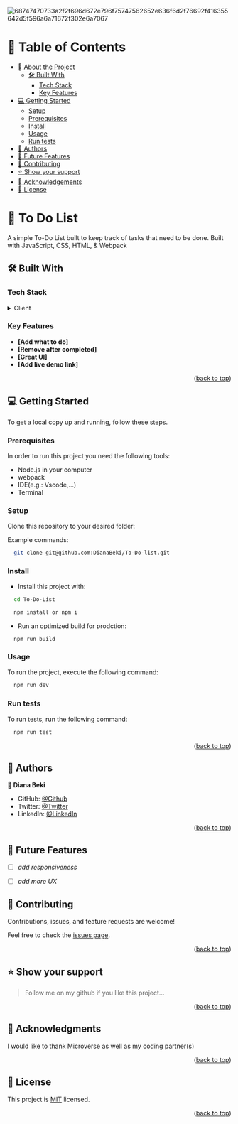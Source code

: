 ![68747470733a2f2f696d672e796f75747562652e636f6d2f76692f416355642d5f596a6a71672f302e6a7067](https://user-images.githubusercontent.com/106747387/230112602-9404e3e1-7fbb-4690-98e3-bbffbf5c314a.jpeg)


# 📗 Table of Contents

- [📖 About the Project](#about-project)
  - [🛠 Built With](#built-with)
    - [Tech Stack](#tech-stack)
    - [Key Features](#key-features)
- [💻 Getting Started](#getting-started)
  - [Setup](#setup)
  - [Prerequisites](#prerequisites)
  - [Install](#install)
  - [Usage](#usage)
  - [Run tests](#run-tests)
- [👥 Authors](#authors)
- [🔭 Future Features](#future-features)
- [🤝 Contributing](#contributing)
- [⭐️ Show your support](#support)
- [🙏 Acknowledgements](#acknowledgements)
- [📝 License](#license)

<!-- PROJECT DESCRIPTION -->

# 📖 To Do List <a name="about-project"></a>

 A simple To-Do List built to keep track of tasks that need to be done. Built with JavaScript, CSS, HTML, & Webpack

## 🛠 Built With <a name="built-with"></a>

### Tech Stack <a name="tech-stack"></a>


<details>
  <summary>Client</summary>
  <ul>
    <li>html</li>
    <li>css</li>
    <li>javascript</li>
    <li>webpack</li>
  </ul>
</details>

<!-- Features -->

### Key Features <a name="key-features"></a>

- **[Add what to do]**
- **[Remove after completed]**
- **[Great UI]**
- **[Add live demo link]**
<!-- Live Demo -->


<p align="right">(<a href="#readme-top">back to top</a>)</p>

<!-- GETTING STARTED -->

## 💻 Getting Started <a name="getting-started"></a>

To get a local copy up and running, follow these steps.

### Prerequisites

In order to run this project you need the following tools:
- Node.js in your computer
- webpack
- IDE(e.g.: Vscode,...)
- Terminal
 

### Setup

Clone this repository to your desired folder:


Example commands:

```sh
  git clone git@github.com:DianaBeki/To-Do-list.git
```


### Install

- Install this project with:

```sh
  cd To-Do-List

  npm install or npm i
```

- Run an optimized build for prodction:
```
  npm run build
```


### Usage

To run the project, execute the following command:

```sh
  npm run dev

```

### Run tests

To run tests, run the following command:

```sh
  npm run test
```

<p align="right">(<a href="#readme-top">back to top</a>)</p>


## 👥 Authors <a name="authors"></a>

👤 **Diana Beki**

- GitHub: [@Github](https://github.com/DianaBeki)
- Twitter: [@Twitter](https://twitter.com/home)
- LinkedIn: [@LinkedIn](https://www.linkedin.com/notifications/)

<p align="right">(<a href="#readme-top">back to top</a>)</p>

<!-- FUTURE FEATURES -->

## 🔭 Future Features <a name="future-features"></a>


- [ ] *add responsiveness*
- [ ] *add more UX*


<!-- CONTRIBUTING -->

## 🤝 Contributing <a name="contributing"></a>

Contributions, issues, and feature requests are welcome!

Feel free to check the [issues page](https://github.com/DianaBeki/To-Do-list/issues).

<p align="right">(<a href="#readme-top">back to top</a>)</p>

<!-- SUPPORT -->

## ⭐️ Show your support <a name="support"></a>

> Follow me on my github if you like this project...

<p align="right">(<a href="#readme-top">back to top</a>)</p>

<!-- ACKNOWLEDGEMENTS -->

## 🙏 Acknowledgments <a name="acknowledgements"></a>

I would like to thank Microverse as well as my coding partner(s)


<p align="right">(<a href="#readme-top">back to top</a>)</p>


## 📝 License <a name="license"></a>

This project is [MIT](./LICENSE) licensed.

<p align="right">(<a href="#readme-top">back to top</a>)</p>
